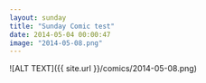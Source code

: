 ```yaml
---
layout: sunday
title: "Sunday Comic test"
date: 2014-05-04 00:00:47
image: "2014-05-08.png"
---
```

![ALT TEXT]({{ site.url }}/comics/2014-05-08.png)
